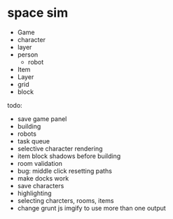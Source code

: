 # space sim

 * Game
  * character
   * layer
   * person
     * robot
  * Item
   * Layer
  * grid
   * block


todo:
 * save game panel
 * building
 * robots
 * task queue
 * selective character rendering
 * item block shadows before building
 * room validation
 * bug: middle click resetting paths
 * make docks work
 * save characters
 * highlighting
 * selecting charcters, rooms, items
 * change grunt js imgify to use more than one output